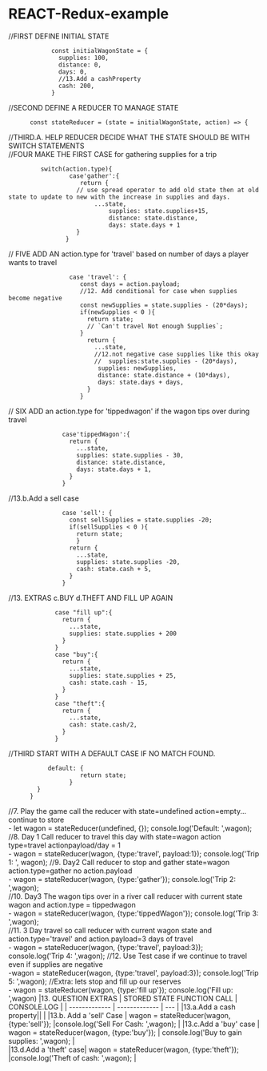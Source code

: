 # REACT-Redux-example

//FIRST DEFINE INITIAL STATE
     
                const initialWagonState = {
                  supplies: 100,
                  distance: 0,
                  days: 0,
                  //13.Add a cashProperty
                  cash: 200,
                }

//SECOND DEFINE A REDUCER TO MANAGE STATE

          const stateReducer = (state = initialWagonState, action) => {
               
//THIRD.A. HELP REDUCER DECIDE WHAT THE STATE SHOULD BE WITH SWITCH STATEMENTS </BR>
//FOUR MAKE THE FIRST CASE for gathering supplies for a trip</BR>

           	 switch(action.type){
                  	 case'gather':{
                     	return {
        	           // use spread operator to add old state then at old state to update to new with the increase in supplies and days.
                       		...state,
                         	 	supplies: state.supplies+15,
                          		distance: state.distance,
                          		days: state.days + 1
           		       }
       	            }
// FIVE ADD AN action.type for 'travel' based on number of days a player wants to travel

                     case 'travel': {
                        const days = action.payload;
                        //12. Add conditional for case when supplies become negative
                        const newSupplies = state.supplies - (20*days);
                        if(newSupplies < 0 ){
                          return state;
                          // `Can't travel Not enough Supplies`;
                        } 
                          return {
                            ...state,
                            //12.not negative case supplies like this okay
                            //  supplies:state.supplies - (20*days),
                             supplies: newSupplies,
                             distance: state.distance + (10*days),
                             days: state.days + days,
                          }
                        }
// SIX ADD an action.type for 'tippedwagon' if the wagon tips over during travel

                   case'tippedWagon':{
                     return {
                       ...state,
                       supplies: state.supplies - 30,
                       distance: state.distance,
                       days: state.days + 1,
                     }
                   }
//13.b.Add a sell case

                   case 'sell': {
                     const sellSupplies = state.supplies -20;
                     if(sellSupplies < 0 ){ 
                       return state;
                       }
                     return {
                       ...state,
                       supplies: state.supplies -20,
                       cash: state.cash + 5,
                     }
                   }
//13. EXTRAS c.BUY d.THEFT AND FILL UP AGAIN

                 case "fill up":{
                   return {
                     ...state,
                     supplies: state.supplies + 200
                   }
                 }
                 case "buy":{
                   return {
                     ...state,
                     supplies: state.supplies + 25,
                     cash: state.cash - 15,
                   }
                 }
                 case "theft":{
                   return {
                     ...state,
                     cash: state.cash/2,
                   }
                 }
//THIRD START WITH A DEFAULT CASE IF NO MATCH FOUND.

               default: {
                     	return state;
                  	 }
            }
          }

//7. Play the game call the reducer with state=undefined action=empty... continue to store 				</BR>
     - let wagon = stateReducer(undefined, {});                                 	                         console.log('Default: ',wagon);</BR>
//8. Day 1 Call reducer to travel this day with state=wagon action type=travel actionpayload/day = 1    			</BR>
     - wagon = stateReducer(wagon, {type:'travel', payload:1});             		                         console.log('Trip 1: ', wagon);
//9. Day2 Call reducer to stop and gather state=wagon action.type=gather no action.payload      				</BR>
     - wagon = stateReducer(wagon, {type:'gather'});          	                                             console.log('Trip 2: ',wagon);</BR>
//10. Day3 The wagon tips over in a river call reducer with current state wagon and action.type = tippedwagon		 
     - wagon = stateReducer(wagon, {type:'tippedWagon'});				                                   console.log('Trip 3: ',wagon);</BR>
//11. 3 Day travel so call reducer with current wagon state and action.type='travel' and action.payload=3 days of travel 	
     - wagon = stateReducer(wagon, {type:'travel', payload:3});			                                   console.log('Trip 4: ',wagon);
//12. Use Test case if we continue to travel even if supplies are negative 							
     -wagon = stateReducer(wagon, {type:'travel', payload:3});			                                   console.log('Trip 5: ',wagon);
//Extra: lets stop and fill up our reserves 										
     - wagon = stateReducer(wagon, {type:'fill up'});					                                   console.log('Fill up: ',wagon)
|13. QUESTION EXTRAS  | STORED STATE FUNCTION CALL  | CONSOLE.LOG |
| ------------- | ------------- | --- |
|13.a.Add a cash property|| |
|13.b. Add a 'sell' Case | wagon = stateReducer(wagon, {type:'sell'}); |console.log('Sell For Cash: ',wagon); |
|13.c.Add a 'buy' case  | wagon = stateReducer(wagon, {type:'buy'}); | console.log('Buy to gain supplies: ',wagon); |   
|13.d.Add a 'theft' case| wagon = stateReducer(wagon, {type:'theft'}); |console.log('Theft of cash: ',wagon); |
 

		 							
 									
							

